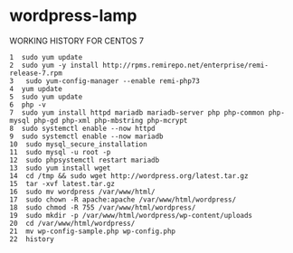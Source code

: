 # wordpress-lamp


WORKING HISTORY FOR CENTOS 7 

    1  sudo yum update
    2  sudo yum -y install http://rpms.remirepo.net/enterprise/remi-release-7.rpm
    3   sudo yum-config-manager --enable remi-php73
    4  yum update
    5  sudo yum update
    6  php -v
    7  sudo yum install httpd mariadb mariadb-server php php-common php-mysql php-gd php-xml php-mbstring php-mcrypt
    8  sudo systemctl enable --now httpd
    9  sudo systemctl enable --now mariadb
    10  sudo mysql_secure_installation
    11  sudo mysql -u root -p
    12  sudo phpsystemctl restart mariadb
    13  sudo yum install wget
    14  cd /tmp && sudo wget http://wordpress.org/latest.tar.gz
    15  tar -xvf latest.tar.gz 
    16  sudo mv wordpress /var/www/html/
    17  sudo chown -R apache:apache /var/www/html/wordpress/
    18  sudo chmod -R 755 /var/www/html/wordpress/
    19  sudo mkdir -p /var/www/html/wordpress/wp-content/uploads
    20  cd /var/www/html/wordpress/
    21  mv wp-config-sample.php wp-config.php
    22  history
